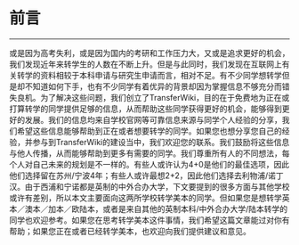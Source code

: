 # 前言

***

或是因为高考失利，或是因为国内的考研和工作压力大，又或是追求更好的机会，我们发现近年来转学生的人数在不断上升。但是与此同时，我们发现在互联网上有关转学的资料相较于本科申请与研究生申请而言，相对不足。有不少同学想转学但是却不知道如何下手，也有不少同学有着优异的背景却因为掌握信息不够充分而错失良机。为了解决这些问题，我们创立了TransferWiki，目的在于免费地为正在或打算转学的同学提供足够的信息，从而帮助这些同学获得更好的机会，能够得到更好的发展。我们的信息均来自学校官网等可靠信息来源与同学个人经验的分享，我们希望这些信息能够帮助到正在或者想要转学的同学。如果您也想分享您自己的经验，并参与到TransferWiki的建设当中，我们欢迎您的联系。我们鼓励将这些信息与他人传播，从而能够帮助到更多有需要的同学。我们尊重所有人的不同想法，每个人对自己未来的规划是不一样的。有些人或许认为4+0是他们的最佳选项，因此他们选择留在苏州/宁波4年；有些人或许最想2+2，因此他们选择去利物浦/诺丁汉。由于西浦和宁诺都是英制的中外合办大学，下文要提到的很多方面与其他学校或许有差别，所以本文主要面向这两所学校转学美本的同学。但如果您是想转学英本／澳本／加本／欧陆本，或者是来自其他的英制本科/中外合办大学/陆本转学的同学也欢迎参考。如果您在思考转学美本这件事情，我们希望这篇文章能过对你有帮助；如果您正在或者已经转学美本，也欢迎向我们提供建议和意见。

